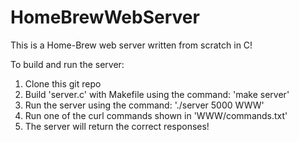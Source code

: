 # HomeBrewWebServer
This is a Home-Brew web server written from scratch in C!

To build and run the server:
1. Clone this git repo
2. Build 'server.c' with Makefile using the command: 'make server'
3. Run the server using the command: './server 5000 WWW'
4. Run one of the curl commands shown in 'WWW/commands.txt'
5. The server will return the correct responses!
